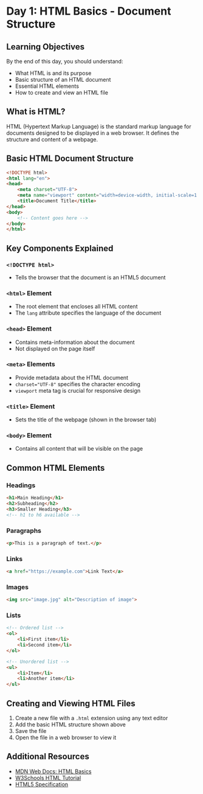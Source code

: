 # Day 1: HTML Basics - Document Structure

## Learning Objectives
By the end of this day, you should understand:
- What HTML is and its purpose
- Basic structure of an HTML document
- Essential HTML elements
- How to create and view an HTML file

## What is HTML?
HTML (Hypertext Markup Language) is the standard markup language for documents designed to be displayed in a web browser. It defines the structure and content of a webpage.

## Basic HTML Document Structure

```html
<!DOCTYPE html>
<html lang="en">
<head>
    <meta charset="UTF-8">
    <meta name="viewport" content="width=device-width, initial-scale=1.0">
    <title>Document Title</title>
</head>
<body>
    <!-- Content goes here -->
</body>
</html>
```

## Key Components Explained

### `<!DOCTYPE html>`
- Tells the browser that the document is an HTML5 document

### `<html>` Element
- The root element that encloses all HTML content
- The `lang` attribute specifies the language of the document

### `<head>` Element
- Contains meta-information about the document
- Not displayed on the page itself

### `<meta>` Elements
- Provide metadata about the HTML document
- `charset="UTF-8"` specifies the character encoding
- `viewport` meta tag is crucial for responsive design

### `<title>` Element
- Sets the title of the webpage (shown in the browser tab)

### `<body>` Element
- Contains all content that will be visible on the page

## Common HTML Elements

### Headings
```html
<h1>Main Heading</h1>
<h2>Subheading</h2>
<h3>Smaller Heading</h3>
<!-- h1 to h6 available -->
```

### Paragraphs
```html
<p>This is a paragraph of text.</p>
```

### Links
```html
<a href="https://example.com">Link Text</a>
```

### Images
```html
<img src="image.jpg" alt="Description of image">
```

### Lists
```html
<!-- Ordered list -->
<ol>
    <li>First item</li>
    <li>Second item</li>
</ol>

<!-- Unordered list -->
<ul>
    <li>Item</li>
    <li>Another item</li>
</ul>
```

## Creating and Viewing HTML Files
1. Create a new file with a `.html` extension using any text editor
2. Add the basic HTML structure shown above
3. Save the file
4. Open the file in a web browser to view it

## Additional Resources
- [MDN Web Docs: HTML Basics](https://developer.mozilla.org/en-US/docs/Learn/Getting_started_with_the_web/HTML_basics)
- [W3Schools HTML Tutorial](https://www.w3schools.com/html/)
- [HTML5 Specification](https://html.spec.whatwg.org/)